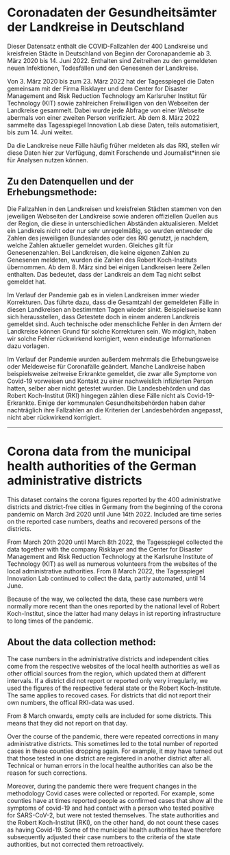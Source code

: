 # Coronadaten der Gesundheitsämter der Landkreise in Deutschland 

Dieser Datensatz enthält die COVID-Fallzahlen der 400 Landkreise und kreisfreien Städte in Deutschland von Beginn der Coronapandemie ab 3. März 2020 bis 14. Juni 2022. Enthalten sind Zeitreihen zu den gemeldeten neuen Infektionen, Todesfällen und den Genesenen der Landkreise.  

Von 3. März 2020 bis zum 23. März 2022 hat der Tagesspiegel die Daten gemeinsam mit der Firma Risklayer und dem Center for Disaster Management and Risk Reduction Technology am Karlsruher Institut für Technology (KIT) sowie zahlreichen Freiwilligen von den Webseiten der Landkreise gesammelt. Dabei wurde jede Abfrage von einer Webseite abermals von einer zweiten Person verifiziert. Ab dem 8. März 2022 sammelte das Tagesspiegel Innovation Lab diese Daten, teils automatisiert, bis zum 14. Juni weiter.  

Da die Landkreise neue Fälle häufig früher meldeten als das RKI, stellen wir diese Daten hier zur Verfügung, damit Forschende und Journalist\*innen sie für Analysen nutzen können. 

## Zu den Datenquellen und der Erhebungsmethode:  
 
Die Fallzahlen in den Landkreisen und kreisfreien Städten stammen von den jeweiligen Webseiten der Landkreise sowie anderen offiziellen Quellen aus der Region, die diese in unterschiedlichen Abständen aktualisieren. Meldet ein Landkreis nicht oder nur sehr unregelmäßig, so wurden entweder die Zahlen des jeweiligen Bundeslandes oder des RKI genutzt, je nachdem, welche Zahlen aktueller gemeldet wurden. Gleiches gilt für Genesenenzahlen. Bei Landkreisen, die keine eigenen Zahlen zu Genesenen meldeten, wurden die Zahlen des Robert Koch-Instituts übernommen. Ab dem 8. März sind bei einigen Landkreisen leere Zellen enthalten. Das bedeutet, dass der Landkreis an dem Tag nicht selbst gemeldet hat.  

Im Verlauf der Pandemie gab es in vielen Landkreisen immer wieder Korrekturen. Das führte dazu, dass die Gesamtzahl der gemeldeten Fälle in diesen Landkreisen an bestimmten Tagen wieder sinkt. Beispielsweise kann sich herausstellen, dass Getestete doch in einem anderen Landkreis gemeldet sind. Auch technische oder menschliche Fehler in den Ämtern der Landkreise können Grund für solche Korrekturen sein. Wo möglich, haben wir solche Fehler rückwirkend korrigiert, wenn eindeutige Informationen dazu vorlagen. 

Im Verlauf der Pandemie wurden außerdem mehrmals die Erhebungsweise oder Meldeweise für Coronafälle geändert. Manche Landkreise haben beispielsweise zeitweise Erkrankte gemeldet, die zwar alle Symptome von Covid-19 vorweisen und Kontakt zu einer nachweislich infizierten Person hatten, selber aber nicht getestet wurden. Die Landesbehörden und das Robert Koch-Institut (RKI) hingegen zählen diese Fälle nicht als Covid-19-Erkrankte. Einige der kommunalen Gesundheitsbehörden haben daher nachträglich ihre Fallzahlen an die Kriterien der Landesbehörden angepasst, nicht aber rückwirkend korrigiert. 

---------

# Corona data from the municipal health authorities of the German administrative districts 

This dataset contains the corona figures reported by the 400 administrative districts and district-free cities in Germany from the beginning of the corona pandemic on March 3rd 2020 until June 14th 2022. Included are time series on the reported case numbers, deaths and recovered persons of the districts.  

From March 20th 2020 until  March 8th 2022, the Tagesspiegel collected the data together with the company Risklayer and the Center for Disaster Management and Risk Reduction Technology at the Karlsruhe Institute of Technology (KIT) as well as numerous volunteers from the websites of the local administrative authorities. From 8 March 2022, the Tagesspiegel Innovation Lab continued to collect the data, partly automated, until 14 June.   
 
Because of the way, we collected the data, these case numbers were normally more recent than the ones reported by the national level of Robert Koch-Institut, since the latter had many delays in ist reporting infrastructure to long times of the pandemic. 

## About the data collection method:  

The case numbers in the administrative districts and independent cities come from the respective websites of the local health authorities as well as other official sources from the region, which updated them at different intervals. If a district did not report or reported only very irregularly, we used the figures of the respective federal state or the Robert Koch-Institute. The same applies to recoved cases. For districts that did not report their own numbers, the offical RKI-data was used. 

From 8 March onwards, empty cells are included for some districts. This means that they did not report on that day.   

Over the course of the pandemic, there were repeated corrections in many administrative districts. This sometimes led to the total number of reported cases in these counties dropping again. For example, it may have turned out that those tested in one district are registered in another district after all. Technical or human errors in the local healthe authorities can also be the reason for such corrections.  

Moreover, during the pandemic there were frequent changes in the methodology Covid cases were collected or reported. For example, some counties have at times reported people as confirmed cases that show all the symptoms of covid-19 and had contact with a person who tested positive for SARS-CoV-2, but were not tested themselves. The state authorities and the Robert Koch-Institut (RKI), on the other hand, do not count these cases as having Covid-19. Some of the municipal health authorities have therefore subsequently adjusted their case numbers to the criteria of the state authorities, but not corrected them retroactively.  
 

 
